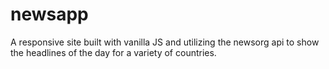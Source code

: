 # newsapp

A responsive site built with vanilla JS and utilizing the newsorg api to show the headlines of the day for a variety of countries.  
